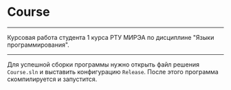 # Course
---
Курсовая работа студента 1 курса РТУ МИРЭА по дисциплине "Языки программирования".

---
Для успешной сборки программы нужно открыть файл решения `Course.sln` и выставить конфигурацию `Release`. После этого программа скомпилируется и запустится.  